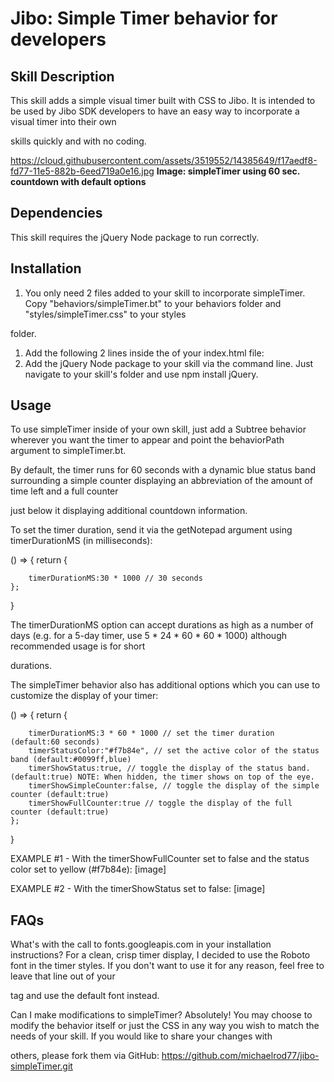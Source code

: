 # Jibo: Simple Timer behavior for developers

## Skill Description

This skill adds a simple visual timer built with CSS to Jibo. It is intended to be used by Jibo SDK developers to have an easy way to incorporate a visual timer into their own

skills quickly and with no coding.

https://cloud.githubusercontent.com/assets/3519552/14385649/f17aedf8-fd77-11e5-882b-6eed719a0e16.jpg
**Image: simpleTimer using 60 sec. countdown with default options**

## Dependencies

This skill requires the jQuery Node package to run correctly.

## Installation

1. You only need 2 files added to your skill to incorporate simpleTimer.  Copy "behaviors/simpleTimer.bt" to your behaviors folder and "styles/simpleTimer.css" to your styles

folder.
1. Add the following 2 lines inside the <head> of your index.html file:
    <link rel="stylesheet" type="text/css" href="styles/simpleTimer.css" />
    <link href='https://fonts.googleapis.com/css?family=Roboto:300,100' rel='stylesheet' type='text/css'>
3. Add the jQuery Node package to your skill via the command line. Just navigate to your skill's folder and use npm install jQuery.

## Usage

To use simpleTimer inside of your own skill, just add a Subtree behavior wherever you want the timer to appear and point the behaviorPath argument to simpleTimer.bt.

By default, the timer runs for 60 seconds with a dynamic blue status band surrounding a simple counter displaying an abbreviation of the amount of time left and a full counter

just below it displaying additional countdown information.

To set the timer duration, send it via the getNotepad argument using timerDurationMS (in milliseconds):

() => {
	return {

		timerDurationMS:30 * 1000 // 30 seconds
	};

}

The timerDurationMS option can accept durations as high as a number of days (e.g. for a 5-day timer, use 5 * 24 * 60 * 60 * 1000) although recommended usage is for short

durations.

The simpleTimer behavior also has additional options which you can use to customize the display of your timer:

() => {
	return {

		timerDurationMS:3 * 60 * 1000 // set the timer duration (default:60 seconds)
		timerStatusColor:"#f7b84e", // set the active color of the status band (default:#0099ff,blue)
		timerShowStatus:true, // toggle the display of the status band. (default:true) NOTE: When hidden, the timer shows on top of the eye.
		timerShowSimpleCounter:false, // toggle the display of the simple counter (default:true)
		timerShowFullCounter:true // toggle the display of the full counter (default:true)
	};

}

EXAMPLE #1 - With the timerShowFullCounter set to false and the status color set to yellow (#f7b84e):
[image]

EXAMPLE #2 - With the timerShowStatus set to false:
[image]

## FAQs

What's with the call to fonts.googleapis.com in your installation instructions?
For a clean, crisp timer display, I decided to use the Roboto font in the timer styles. If you don't want to use it for any reason, feel free to leave that line out of your

<head> tag and use the default font instead.

Can I make modifications to simpleTimer?
Absolutely! You may choose to modify the behavior itself or just the CSS in any way you wish to match the needs of your skill.  If you would like to share your changes with

others, please fork them via GitHub: https://github.com/michaelrod77/jibo-simpleTimer.git
